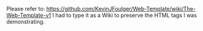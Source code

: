 Please refer to: https://github.com/KevinJFoulger/Web-Template/wiki/The-Web-Template-v1
I had to type it as a Wiki to preserve the HTML tags I was demonstrating.
